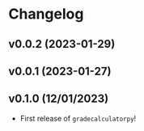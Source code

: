# Changelog

<!--next-version-placeholder-->

## v0.0.2 (2023-01-29)


## v0.0.1 (2023-01-27)


## v0.1.0 (12/01/2023)

- First release of `gradecalculatorpy`!